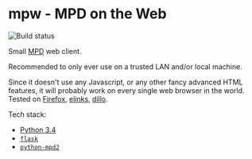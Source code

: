 # mpw - MPD on the Web

![Build status](https://travis-ci.org/rollcat/mpw.svg)

Small [MPD](http://www.musicpd.org/) web client.

Recommended to only ever use on a trusted LAN and/or local machine.

Since it doesn't use any Javascript, or any other fancy advanced HTML
features, it will probably work on every single web browser in the
world. Tested on [Firefox](https://www.mozilla.org/en-US/firefox/),
[elinks](http://elinks.or.cz/), [dillo](http://www.dillo.org/).

Tech stack:

- [Python 3.4](https://www.python.org/)
- [`flask`](http://flask.pocoo.org/)
- [`python-mpd2`](https://pypi.python.org/pypi/python-mpd2)
